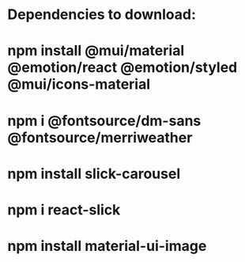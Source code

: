 # Dependencies to download:

# npm install @mui/material @emotion/react @emotion/styled @mui/icons-material

# npm i @fontsource/dm-sans @fontsource/merriweather

# npm install slick-carousel

# npm i react-slick

# npm install material-ui-image

